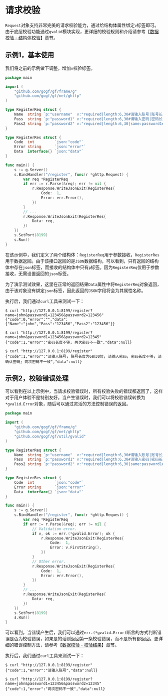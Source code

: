
# 请求校验

`Request`对象支持非常完美的请求校验能力，通过给结构体属性绑定`v`标签即可。由于底层校验功能通过`gvalid`模块实现，更详细的校验规则和介绍请参考【[数据校验 - 结构体校验](util/gvalid/index.md)】章节。

## 示例1，基本使用

我们将之前的示例做下调整，增加`v`校验标签。


```go
package main

import (
	"github.com/gogf/gf/frame/g"
	"github.com/gogf/gf/net/ghttp"
)

type RegisterReq struct {
	Name  string `p:"username"  v:"required|length:6,30#请输入账号|账号长度为:min到:max位"`
	Pass  string `p:"password1" v:"required|length:6,30#请输入密码|密码长度不够"`
	Pass2 string `p:"password2" v:"required|length:6,30|same:password1#请确认密码|两次密码不一致"`
}

type RegisterRes struct {
	Code  int         `json:"code"`
	Error string      `json:"error"`
	Data  interface{} `json:"data"`
}

func main() {
	s := g.Server()
	s.BindHandler("/register", func(r *ghttp.Request) {
		var req *RegisterReq
		if err := r.Parse(&req); err != nil {
			r.Response.WriteJsonExit(RegisterRes{
				Code:  1,
				Error: err.Error(),
			})
		}
		// ...
		r.Response.WriteJsonExit(RegisterRes{
			Data: req,
		})
	})
	s.SetPort(8199)
	s.Run()
}
```
在该示例中，我们定义了两个结构体：`RegisterReq`用于参数接收，`RegisterRes`用于数据返回。由于该接口返回的是`JSON`数据结构，可以看到，只有返回的结构体中存在`json`标签，而接收的结构体中只有`p`标签。因为`RegisterReq`仅用于参数接收，无需设置返回的`json`标签。

为了演示测试效果，这里在正常的返回结果`Data`属性中将`RegisterReq`对象返回，由于该对象没有绑定`json`标签，因此返回的`JSON`字段将会为其属性名称。

执行后，我们通过`curl`工具来测试一下：
```
$ curl "http://127.0.0.1:8199/register?name=john&password1=123456&password2=123456"
{"code":0,"error":"","data":{"Name":"john","Pass":"123456","Pass2":"123456"}}

$ curl "http://127.0.0.1:8199/register?name=john&password1=123456&password2=12345"
{"code":1,"error":"密码长度不够; 两次密码不一致","data":null}

$ curl "http://127.0.0.1:8199/register"
{"code":1,"error":"请输入账号; 账号长度为6到30位; 请输入密码; 密码长度不够; 请确认密码; 两次密码不一致","data":null}
```

## 示例2，校验错误处理

可以看到在以上示例中，当请求校验错误时，所有校验失败的错误都返回了，这样对于用户体验不是特别友好。当产生错误时，我们可以将校验错误转换为`*gvalid.Error`对象，随后可以通过灵活的方法控制错误的返回。

```go
package main

import (
	"github.com/gogf/gf/frame/g"
	"github.com/gogf/gf/net/ghttp"
	"github.com/gogf/gf/util/gvalid"
)

type RegisterReq struct {
	Name  string `p:"username"  v:"required|length:6,30#请输入账号|账号长度为:min到:max位"`
	Pass  string `p:"password1" v:"required|length:6,30#请输入密码|密码长度不够"`
	Pass2 string `p:"password2" v:"required|length:6,30|same:password1#请确认密码|两次密码不一致"`
}

type RegisterRes struct {
	Code  int         `json:"code"`
	Error string      `json:"error"`
	Data  interface{} `json:"data"`
}

func main() {
	s := g.Server()
	s.BindHandler("/register", func(r *ghttp.Request) {
		var req *RegisterReq
		if err := r.Parse(&req); err != nil {
			// Validation error.
			if v, ok := err.(*gvalid.Error); ok {
				r.Response.WriteJsonExit(RegisterRes{
					Code:  1,
					Error: v.FirstString(),
				})
			}
			// Other error.
			r.Response.WriteJsonExit(RegisterRes{
				Code:  1,
				Error: err.Error(),
			})
		}
		// ...
		r.Response.WriteJsonExit(RegisterRes{
			Data: req,
		})
	})
	s.SetPort(8199)
	s.Run()
}
```
可以看到，当错误产生后，我们可以通过`err.(*gvalid.Error)`断言的方式判断错误是否为校验错误，如果是的话则返回第一条校验错误，而不是所有都返回。更详细的错误控制方法，请参考【[数据校验 - 校验结果](util/gvalid/error.md)】章节。

执行后，我们通过`curl`工具来测试一下：
```
$ curl "http://127.0.0.1:8199/register"
{"code":1,"error":"请输入账号","data":null}

$ curl "http://127.0.0.1:8199/register?name=john&password1=123456&password2=12345"
{"code":1,"error":"两次密码不一致","data":null}
```








